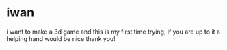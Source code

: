 # iwan
i want to make a 3d game and this is my first time trying, if you are up to it a helping hand would be nice thank you!
